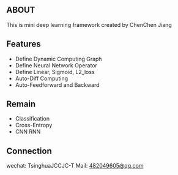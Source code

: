 ## ABOUT

This is mini deep learning framework created by ChenChen Jiang

## Features

+ Define Dynamic Computing Graph
+ Define Neural Network Operator
+ Define Linear, Sigmoid, L2_loss
+ Auto-Diff Computing
+ Auto-Feedforward and Backward

## Remain

+ Classification
+ Cross-Entropy
+ CNN RNN

## Connection
wechat: TsinghuaJCCJC-T
Mail: 482049605@qq.com